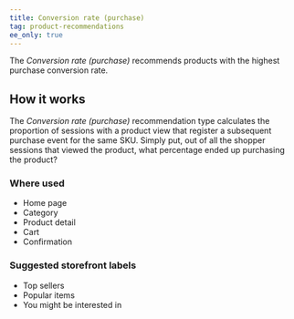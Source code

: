 ```yaml
---
title: Conversion rate (purchase)
tag: product-recommendations
ee_only: true
---
```


The _Conversion rate (purchase)_ recommends products with the highest purchase conversion rate.

## How it works

The _Conversion rate (purchase)_ recommendation type calculates the proportion of sessions with a product view that register a subsequent purchase event for the same SKU. Simply put, out of all the shopper sessions that viewed the product, what percentage ended up purchasing the product?

### Where used

- Home page
- Category
- Product detail
- Cart
- Confirmation

### Suggested storefront labels

- Top sellers
- Popular items
- You might be interested in
